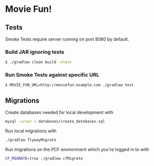 # Movie Fun!

## Tests

Smoke Tests require server running on port 8080 by default.

### Build JAR ignoring tests

```bash
$ ./gradlew clean build -xtest
```

### Run Smoke Tests against specific URL

```bash
$ MOVIE_FUN_URL=http://moviefun.example.com ./gradlew test
```

## Migrations

Create databases needed for local development with

```bash
mysql -uroot < databases/create_databases.sql
```

Run local migrations with

```bash
./gradlew flywayMigrate
```

Run migrations on the PCF environment which you're logged in to with

```bash
CF_MIGRATE=true ./gradlew cfMigrate
```
